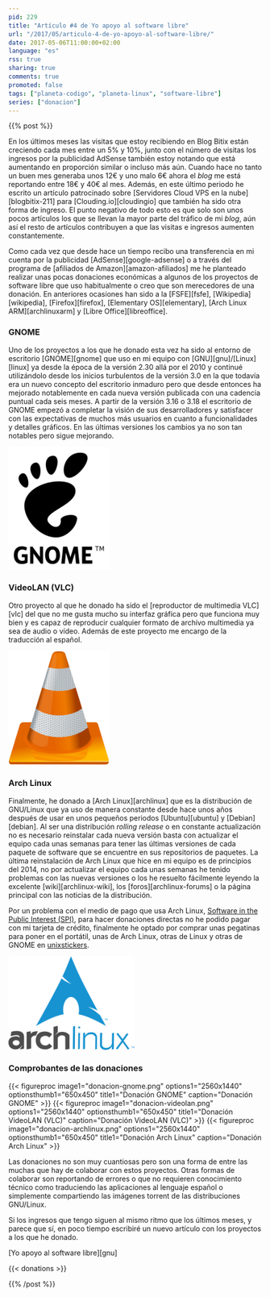 ```yaml
---
pid: 229
title: "Artículo #4 de Yo apoyo al software libre"
url: "/2017/05/articulo-4-de-yo-apoyo-al-software-libre/"
date: 2017-05-06T11:00:00+02:00
language: "es"
rss: true
sharing: true
comments: true
promoted: false
tags: ["planeta-codigo", "planeta-linux", "software-libre"]
series: ["donacion"]
---
```


{{% post %}}

En los últimos meses las visitas que estoy recibiendo en Blog Bitix están creciendo cada mes entre un 5% y 10%, junto con el número de visitas los ingresos por la publicidad AdSense también estoy notando que está aumentando en proporción similar o incluso más aún. Cuando hace no tanto un buen mes generaba unos 12€ y uno malo 6€ ahora el _blog_ me está reportando entre 18€ y 40€ al mes. Además, en este último periodo he escrito un artículo patrocinado sobre [Servidores Cloud VPS en la nube][blogbitix-211] para [Clouding.io][cloudingio] que también ha sido otra forma de ingreso. El punto negativo de todo esto es que solo son unos pocos artículos los que se llevan la mayor parte del tráfico de mi _blog_, aún así el resto de artículos contribuyen a que las visitas e ingresos aumenten constantemente.

Como cada vez que desde hace un tiempo recibo una transferencia en mi cuenta por la publicidad [AdSense][google-adsense] o a través del programa de [afiliados de Amazon][amazon-afiliados] me he planteado realizar unas pocas donaciones económicas a algunos de los proyectos de software libre que uso habitualmente o creo que son merecedores de una donación. En anteriores ocasiones han sido a la [FSFE][fsfe], [Wikipedia][wikipedia], [Firefox][firefox], [Elementary OS][elementary], [Arch Linux ARM][archlinuxarm] y [Libre Office][libreoffice].

### GNOME

Uno de los proyectos a los que he donado esta vez ha sido al entorno de escritorio [GNOME][gnome] que uso en mi equipo con [GNU][gnu]/[Linux][linux] ya desde la época de la versión 2.30 allá por el 2010 y continué utilizándolo desde los inicios turbulentos de la versión 3.0 en la que todavía era un nuevo concepto del escritorio inmaduro pero que desde entonces ha mejorado notablemente en cada nueva versión publicada con una cadencia puntual cada seis meses. A partir de la versión 3.16 o 3.18 el escritorio de GNOME empezó a completar la visión de sus desarrolladores y satisfacer con las expectativas de muchos más usuarios en cuanto a funcionalidades y detalles gráficos. En las últimas versiones los cambios ya no son tan notables pero sigue mejorando.

<div class="media">
    <img src="assets/images/logotipos/gnome.svg" alt="GNOME" title="GNOME" width="200"/>
</div>

### VideoLAN (VLC)

Otro proyecto al que he donado ha sido el [reproductor de multimedia VLC][vlc] del que no me gusta mucho su interfaz gráfica pero que funciona muy bien y es capaz de reproducir cualquier formato de archivo multimedia ya sea de audio o vídeo. Además de este proyecto me encargo de la traducción al español.

<div class="media">
    <img src="assets/images/logotipos/vlc.svg" alt="VLC" title="VLC" width="200"/>
</div>

### Arch Linux

Finalmente, he donado a [Arch Linux][archlinux] que es la distribución de GNU/Linux que ya uso de manera constante desde hace unos años después de usar en unos pequeños periodos [Ubuntu][ubuntu] y [Debian][debian]. Al ser una distribución _rolling release_ o en constante actualización no es necesario reinstalar cada nueva versión basta con actualizar el equipo cada unas semanas para tener las últimas versiones de cada paquete de software que se encuentre en sus repositorios de paquetes. La última reinstalación de Arch Linux que hice en mi equipo es de principios del 2014, no por actualizar el equipo cada unas semanas he tenido problemas con las nuevas versiones o los he resuelto fácilmente leyendo la excelente [wiki][archlinux-wiki], los [foros][archlinux-forums] o la página principal con las noticias de la distribución.

Por un problema con el medio de pago que usa Arch Linux, [Software in the Public Interest (SPI)](http://spi-inc.org/), para hacer donaciones directas no he podido pagar con mi tarjeta de crédito, finalmente he optado por comprar unas pegatinas para poner en el portátil, unas de Arch Linux, otras de Linux y otras de GNOME en [unixstickers](http://www.unixstickers.com/).

<div class="media">
    <img src="assets/images/logotipos/archlinux.svg" alt="Arch Linux" title="Arch Linux" width="250"/>
</div>

### Comprobantes de las donaciones

<div class="media">
    {{< figureproc
        image1="donacion-gnome.png" options1="2560x1440" optionsthumb1="650x450" title1="Donación GNOME"
        caption="Donación GNOME" >}}
    {{< figureproc
        image1="donacion-videolan.png" options1="2560x1440" optionsthumb1="650x450" title1="Donación VideoLAN (VLC)"
        caption="Donación VideoLAN (VLC)" >}}
    {{< figureproc
        image1="donacion-archlinux.png" options1="2560x1440" optionsthumb1="650x450" title1="Donación Arch Linux"
        caption="Donación Arch Linux" >}}
</div>

Las donaciones no son muy cuantiosas pero son una forma de entre las muchas que hay de colaborar con estos proyectos. Otras formas de colaborar son reportando de errores o que no requieren conocimiento técnico como traduciendo las aplicaciones al lenguaje español o simplemente compartiendo las imágenes torrent de las distribuciones GNU/Linux.

Si los ingresos que tengo siguen al mismo ritmo que los últimos meses, y parece que sí, en poco tiempo escribiré un nuevo artículo con los proyectos a los que he donado.

[Yo apoyo al software libre][gnu]

{{< donations >}}

{{% /post %}}
